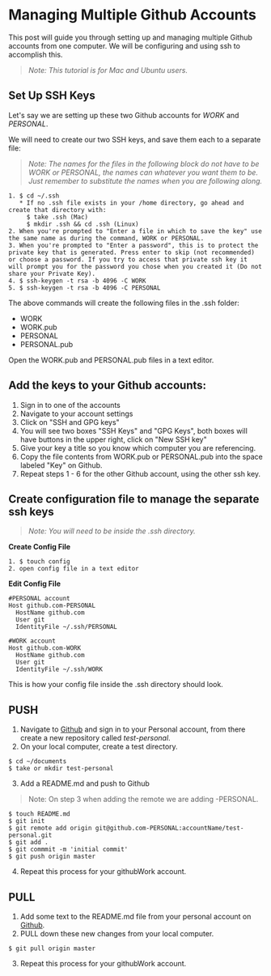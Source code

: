 # Managing Multiple Github Accounts

This post will guide you through setting up and managing multiple Github accounts from one computer. We will be configuring and using ssh to accomplish this.

> _Note: This tutorial is for Mac and Ubuntu users._

## Set Up SSH Keys
Let's say we are setting up these two Github accounts for _WORK_ and _PERSONAL_.

We will need to create our two SSH keys, and save them each to a separate file:

> _Note: The names for the files in the following block do not have to be WORK or PERSONAL, the names can whatever you want them to be. Just remember to substitute the names when you are following along._

```
1. $ cd ~/.ssh
   * If no .ssh file exists in your /home directory, go ahead and create that directory with:
     $ take .ssh (Mac)
     $ mkdir .ssh && cd .ssh (Linux)
2. When you're prompted to "Enter a file in which to save the key" use the same name as during the command, WORK or PERSONAL.
3. When you're prompted to "Enter a password", this is to protect the private key that is generated. Press enter to skip (not recommended) or choose a password. If you try to access that private ssh key it will prompt you for the password you chose when you created it (Do not share your Private Key).
4. $ ssh-keygen -t rsa -b 4096 -C WORK
5. $ ssh-keygen -t rsa -b 4096 -C PERSONAL
```
The above commands will create the following files in the .ssh folder:

* WORK
* WORK.pub
* PERSONAL
* PERSONAL.pub

Open the WORK.pub and PERSONAL.pub files in a text editor.

## Add the keys to your Github accounts:

1. Sign in to one of the accounts
2. Navigate to your account settings
3. Click on "SSH and GPG keys"
4. You will see two boxes "SSH Keys" and "GPG Keys", both boxes will have buttons in the upper right,  click on "New SSH key"
5. Give your key a title so you know which computer you are referencing.
6. Copy the file contents from WORK.pub or PERSONAL.pub into the space labeled "Key" on Github.
7. Repeat steps 1 - 6 for the other Github account, using the other ssh key.

## Create configuration file to manage the separate ssh keys

> _Note: You will need to be inside the .ssh directory._

__Create Config File__

```
1. $ touch config
2. open config file in a text editor
```

__Edit Config File__

```
#PERSONAL account
Host github.com-PERSONAL
  HostName github.com
  User git
  IdentityFile ~/.ssh/PERSONAL

#WORK account
Host github.com-WORK
  HostName github.com
  User git
  IdentityFile ~/.ssh/WORK
```

This is how your config file inside the .ssh directory should look.

## PUSH

1. Navigate to [Github](http://github.com) and sign in to your Personal account, from there create a new repository called _test-personal_.
2. On your local computer, create a test directory.
```
$ cd ~/documents
$ take or mkdir test-personal
```
3. Add a README.md and push to Github
> Note: On step 3 when adding the remote we are adding -PERSONAL.

```
$ touch README.md
$ git init
$ git remote add origin git@github.com-PERSONAL:accountName/test-personal.git
$ git add .
$ git commmit -m 'initial commit'
$ git push origin master
```
4. Repeat this process for your githubWork account.

## PULL

1. Add some text to the README.md file from your personal account on [Github](http://github.com).
2.  PULL down these new changes from your local computer.
```
$ git pull origin master
```
3. Repeat this process for your githubWork account.
